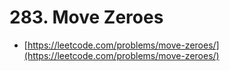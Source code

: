 # 283. Move Zeroes

- [https://leetcode.com/problems/move-zeroes/](https://leetcode.com/problems/move-zeroes/)
